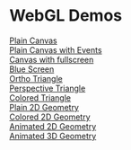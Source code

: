 <!DOCTYPE html>
<html>
<body>
<h1>WebGL Demos</h1>
 <a href="/RohitMuneshwarRTRAssignments/WebGL/Windows/Chrome/WebGL_01_Canvas_25032018/canvas.html"><span>Plain Canvas</span></a></br>
 <a href="/RohitMuneshwarRTRAssignments/WebGL/Windows/Chrome/WebGL_02_Events_25032018/canvas.html"><span>Plain Canvas with Events</span></a></br>
 <a href="/RohitMuneshwarRTRAssignments/WebGL/Windows/Chrome/WebGL_03_FullScreen_25032018/canvas.html"><span>Canvas with fullscreen</span></a></br>
 <a href="/RohitMuneshwarRTRAssignments/WebGL/Windows/Chrome/WebGL_04_BlueScreen_07042018/canvas.html"><span>Blue Screen</span></a></br>
 <a href="/RohitMuneshwarRTRAssignments/WebGL/Windows/Chrome/WebGL_PP_05_Ortho_08042018/canvas.html"><span>Ortho Triangle</span></a></br>
 <a href="/RohitMuneshwarRTRAssignments/WebGL/Windows/Chrome/WebGL_PP_06_Persp_15042018/canvas.html"><span>Perspective Triangle</span></a></br>
 <a href="/RohitMuneshwarRTRAssignments/WebGL/Windows/Chrome/WebGL_PP_07_Persp_Colored_Tri_15042018/canvas.html"><span>Colored Triangle</span></a></br>
 <a href="/RohitMuneshwarRTRAssignments/WebGL/Windows/Chrome/WebGL_PP_08_Persp_2D_Geometry_/canvas.html"><span>Plain 2D Geometry</span></a></br>
 <a href="/RohitMuneshwarRTRAssignments/WebGL/Windows/Chrome/WebGL_PP_09_Persp_Colored_2D_G/canvas.html"><span>Colored 2D Geometry</span></a></br>
 <a href="/RohitMuneshwarRTRAssignments/WebGL/Windows/Chrome/WebGL_PP_10_Persp_Anim_Colored/canvas.html"><span>Animated 2D Geometry</span></a></br>
 <a href="/RohitMuneshwarRTRAssignments/WebGL/Windows/Chrome/WebGL_PP_11_Persp_Anim_Colored/canvas.html"><span>Animated 3D Geometry</span></a>
</body>
</html>
